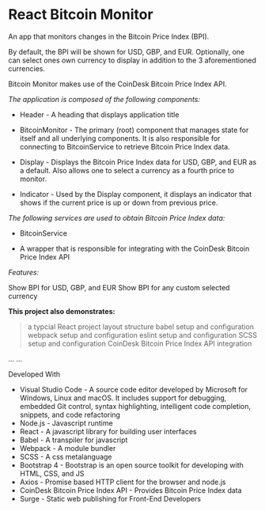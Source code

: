 # React Bitcoin Monitor

An app that monitors changes in the Bitcoin Price Index (BPI).

By default, the BPI will be shown for USD, GBP, and EUR. Optionally, one can select ones own currency to display in addition to the 3 aforementioned currencies.

Bitcoin Monitor makes use of the CoinDesk Bitcoin Price Index API. 

_The application is composed of the following components:_

* Header - A heading that displays application title

* BitcoinMonitor - The primary (root) component that manages state for itself and all underlying components. It is also responsible for connecting to BitcoinService to retrieve Bitcoin Price Index data.

* Display - Displays the Bitcoin Price Index data for USD, GBP, and EUR as a default. Also allows one to select a currency as a fourth price to monitor.

* Indicator - Used by the Display component, it displays an indicator that shows if the current price is up or down from previous price.


_The following services are used to obtain Bitcoin Price Index data:_

* BitcoinService

* A wrapper that is responsible for integrating with the CoinDesk Bitcoin Price Index API

_Features:_

Show BPI for USD, GBP, and EUR
Show BPI for any custom selected currency


**This project also demonstrates:**

> a typcial React project layout structure
babel setup and configuration
webpack setup and configuration
eslint setup and configuration
SCSS setup and configuration
CoinDesk Bitcoin Price Index API integration

...	...
	
	
Developed With

* Visual Studio Code - A source code editor developed by Microsoft for Windows, Linux and macOS. It includes support for debugging, embedded Git control, syntax highlighting, intelligent code completion, snippets, and code refactoring
* Node.js - Javascript runtime
* React - A javascript library for building user interfaces
* Babel - A transpiler for javascript
* Webpack - A module bundler
* SCSS - A css metalanguage
* Bootstrap 4 - Bootstrap is an open source toolkit for developing with HTML, CSS, and JS
* Axios - Promise based HTTP client for the browser and node.js
* CoinDesk Bitcoin Price Index API - Provides Bitcoin Price Index data
* Surge - Static web publishing for Front-End Developers
